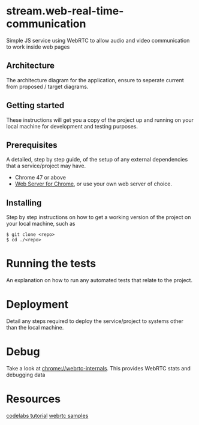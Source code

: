 # stream.web-real-time-communication

Simple JS service using WebRTC to allow audio and video communication to work inside web pages

## Architecture

The architecture diagram for the application, ensure to seperate current from proposed / target diagrams.

## Getting started

These instructions will get you a copy of the project up and running on your local machine for development and testing purposes.

## Prerequisites

A detailed, step by step guide, of the setup of any external dependencies that a service/project may have.

- Chrome 47 or above
- [Web Server for Chrome](https://chrome.google.com/webstore/detail/web-server-for-chrome/ofhbbkphhbklhfoeikjpcbhemlocgigb), or use your own web server of choice.

## Installing

Step by step instructions on how to get a working version of the project on your local machine, such as

```
$ git clone <repo>
$ cd ./<repo>
```

# Running the tests

An explanation on how to run any automated tests that relate to the project.

# Deployment

Detail any steps required to deploy the service/project to systems other than the local machine.

# Debug

Take a look at [chrome://webrtc-internals](chrome://webrtc-internals). This provides WebRTC stats and debugging data

# Resources

[codelabs tutorial](https://codelabs.developers.google.com/codelabs/webrtc-web/#0)
[webrtc samples](https://webrtc.github.io/samples/)
